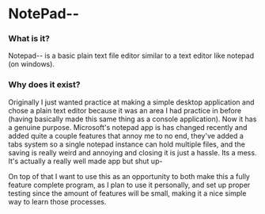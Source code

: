 # NotePad--
### What is it?
Notepad-- is a basic plain text file editor similar to a text editor like notepad (on windows). 

### Why does it exist?
Originally I just wanted practice at making a simple desktop application and chose a plain text editor because it was an area I had practice in before (having basically made this same thing as a console application). Now it has a genuine purpose. Microsoft's notepad app is has changed recently and added quite a couple features that annoy me to no end, they've added a tabs system so a single notepad instance can hold multiple files, and the saving is really weird and annoying and closing it is just a hassle. Its a mess. It's actually a really well made app but shut up-

On top of that I want to use this as an opportunity to both make this a fully feature complete program, as I plan to use it personally, and set up proper testing since the amount of features will be small, making it a nice simple way to learn those processes.
